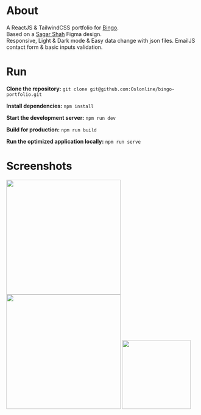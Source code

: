 # About

A ReactJS & TailwindCSS portfolio for [Bingo](https://github.com/0xBingo).
<br>
Based on a [Sagar Shah](https://www.figma.com/@shahsagarm) Figma design.
<br>
Responsive, Light & Dark mode & Easy data change with json files. EmailJS contact form & basic inputs validation.

# Run

**Clone the repository:**
`git clone git@github.com:Oslonline/bingo-portfolio.git`

**Install dependencies:**
`npm install`

**Start the development server:**
`npm run dev`

**Build for production:**
`npm run build`

**Run the optimized application locally:**
`npm run serve`

# Screenshots

<img src="https://oslo418.com/meow/screens/bingo-portfolio-light.png" width="300"/>
<img src="https://oslo418.com/meow/screens/bingo-portfolio-dark.png" width="300"/>
<img src="https://oslo418.com/meow/screens/bingo-portfolio-phone.png" width="180"/>

